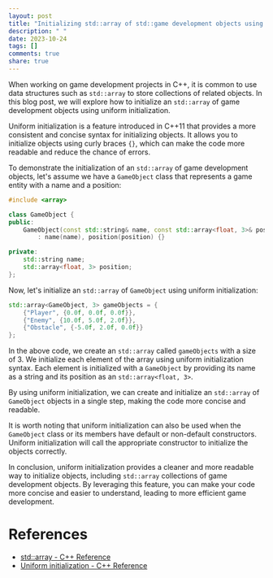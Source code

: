 ```yaml
---
layout: post
title: "Initializing std::array of std::game development objects using uniform initialization in C++"
description: " "
date: 2023-10-24
tags: []
comments: true
share: true
---
```


When working on game development projects in C++, it is common to use data structures such as `std::array` to store collections of related objects. In this blog post, we will explore how to initialize an `std::array` of game development objects using uniform initialization.

Uniform initialization is a feature introduced in C++11 that provides a more consistent and concise syntax for initializing objects. It allows you to initialize objects using curly braces `{}`, which can make the code more readable and reduce the chance of errors.

To demonstrate the initialization of an `std::array` of game development objects, let's assume we have a `GameObject` class that represents a game entity with a name and a position:

```cpp
#include <array>

class GameObject {
public:
    GameObject(const std::string& name, const std::array<float, 3>& position)
        : name(name), position(position) {}

private:
    std::string name;
    std::array<float, 3> position;
};
```

Now, let's initialize an `std::array` of `GameObject` using uniform initialization:

```cpp
std::array<GameObject, 3> gameObjects = {
    {"Player", {0.0f, 0.0f, 0.0f}},
    {"Enemy", {10.0f, 5.0f, 2.0f}},
    {"Obstacle", {-5.0f, 2.0f, 0.0f}}
};
```

In the above code, we create an `std::array` called `gameObjects` with a size of 3. We initialize each element of the array using uniform initialization syntax. Each element is initialized with a `GameObject` by providing its name as a string and its position as an `std::array<float, 3>`.

By using uniform initialization, we can create and initialize an `std::array` of `GameObject` objects in a single step, making the code more concise and readable.

It is worth noting that uniform initialization can also be used when the `GameObject` class or its members have default or non-default constructors. Uniform initialization will call the appropriate constructor to initialize the objects correctly.

In conclusion, uniform initialization provides a cleaner and more readable way to initialize objects, including `std::array` collections of game development objects. By leveraging this feature, you can make your code more concise and easier to understand, leading to more efficient game development.

# References
- [std::array - C++ Reference](https://en.cppreference.com/w/cpp/container/array)
- [Uniform initialization - C++ Reference](https://en.cppreference.com/w/cpp/language/initialization)